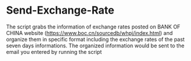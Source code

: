 # Send-Exchange-Rate

The script grabs the information of exchange rates posted on BANK OF CHINA website (https://www.boc.cn/sourcedb/whpj/index.html) and organize them in specific format including the exchange rates of the past seven days informations. The organized information would be sent to the email you entered by running the script
